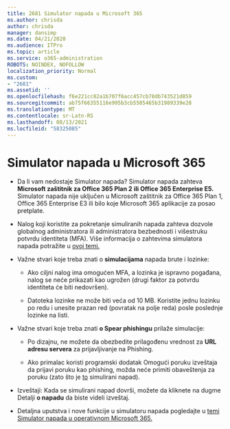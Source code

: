 ```yaml
---
title: 2681 Simulator napada u Microsoft 365
ms.author: chrisda
author: chrisda
manager: dansimp
ms.date: 04/21/2020
ms.audience: ITPro
ms.topic: article
ms.service: o365-administration
ROBOTS: NOINDEX, NOFOLLOW
localization_priority: Normal
ms.custom:
- "2681"
ms.assetid: ''
ms.openlocfilehash: f6e221cc82a1b707f6acc457cb78db743521d859
ms.sourcegitcommit: ab75f66355116e995b3cb5505465b31989339e28
ms.translationtype: MT
ms.contentlocale: sr-Latn-RS
ms.lasthandoff: 08/13/2021
ms.locfileid: "58325085"
---
```

# <a name="attack-simulator-in-microsoft-365"></a>Simulator napada u Microsoft 365

- Da li vam nedostaje Simulator napada? Simulator napada zahteva **Microsoft zaštitnik za Office 365 Plan 2** **ili Office 365 Enterprise E5.** Simulator napada  nije uključen u Microsoft zaštitnik za Office 365 Plan 1, Office 365 Enterprise E3 ili bilo koje Microsoft 365 aplikacije za posao pretplate.

- Nalog koji koristite za pokretanje simuliranih napada zahteva dozvole globalnog administratora ili administratora bezbednosti i višestruku potvrdu identiteta (MFA). Više informacija o zahtevima simulatora napada potražite u [ovoj temi.](https://docs.microsoft.com/microsoft-365/security/office-365-security/attack-simulator)

- Važne stvari koje treba znati o **simulacijama** napada brute i lozinke:

  - Ako ciljni nalog ima omogućen MFA, a lozinka je ispravno pogađana, nalog se neće prikazati kao ugrožen (drugi faktor za potvrdu identiteta će biti nedovršen).

  - Datoteka lozinke ne može biti veća od 10 MB. Koristite jednu lozinku po redu i unesite prazan red (povratak na polje reda) posle poslednje lozinke na listi.

- Važne stvari koje treba znati **o Spear phishingu** prilaže simulacije:

  - Po dizajnu, ne možete da obezbedite prilagođenu vrednost za **URL adresu servera** za prijavljivanje na Phishing.

  - Ako primalac koristi programski dodatak Omogući poruku izveštaja da prijavi poruku kao phishing, možda neće primiti obaveštenja za poruku (zato što je [to](https://docs.microsoft.com/microsoft-365/security/office-365-security/enable-the-report-message-add-in) simulirani napad).

- Izveštaji: Kada se simulirani napad dovrši, možete da kliknete na dugme Detalji **o napadu** da biste videli izveštaj.

- Detaljna uputstva i nove funkcije u simulatoru napada pogledajte u [temi Simulator napada u operativnom Microsoft 365.](https://docs.microsoft.com/microsoft-365/security/office-365-security/attack-simulator)
